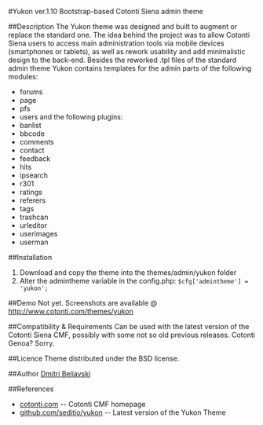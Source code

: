 #Yukon ver.1.10
Bootstrap-based Cotonti Siena admin theme 

##Description
The Yukon theme was designed and built to augment or replace the standard one. The idea behind the project was to allow Cotonti Siena users to access main administration tools via mobile devices (smartphones or tablets), as well as rework usability and add minimalistic design to the back-end.
Besides the reworked .tpl files of the standard admin theme Yukon contains templates for the admin parts of the following modules:
- forums
- page
- pfs
- users
and the following plugins:
- banlist
- bbcode
- comments
- contact
- feedback
- hits
- ipsearch
- r301
- ratings
- referers
- tags
- trashcan
- urleditor
- userimages
- userman

##Installation
1. Download and copy the theme into the themes/admin/yukon folder
2. Alter the admintheme variable in the config.php: `$cfg['admintheme'] = 'yukon';`

##Demo
Not yet. Screenshots are available @ http://www.cotonti.com/themes/yukon

##Compatibility & Requirements
Can be used with the latest version of the Cotonti Siena CMF, possibly with some not so old previous releases.
Cotonti Genoa? Sorry.

##Licence
Theme distributed under the BSD license.

##Author
[Dmitri Beliavski](http://github.com/seditio)

##References
- [cotonti.com](http://www.cotonti.com) -- Cotonti CMF homepage
- [github.com/seditio/yukon](http://github.com/seditio/yukon) -- Latest version of the Yukon Theme
